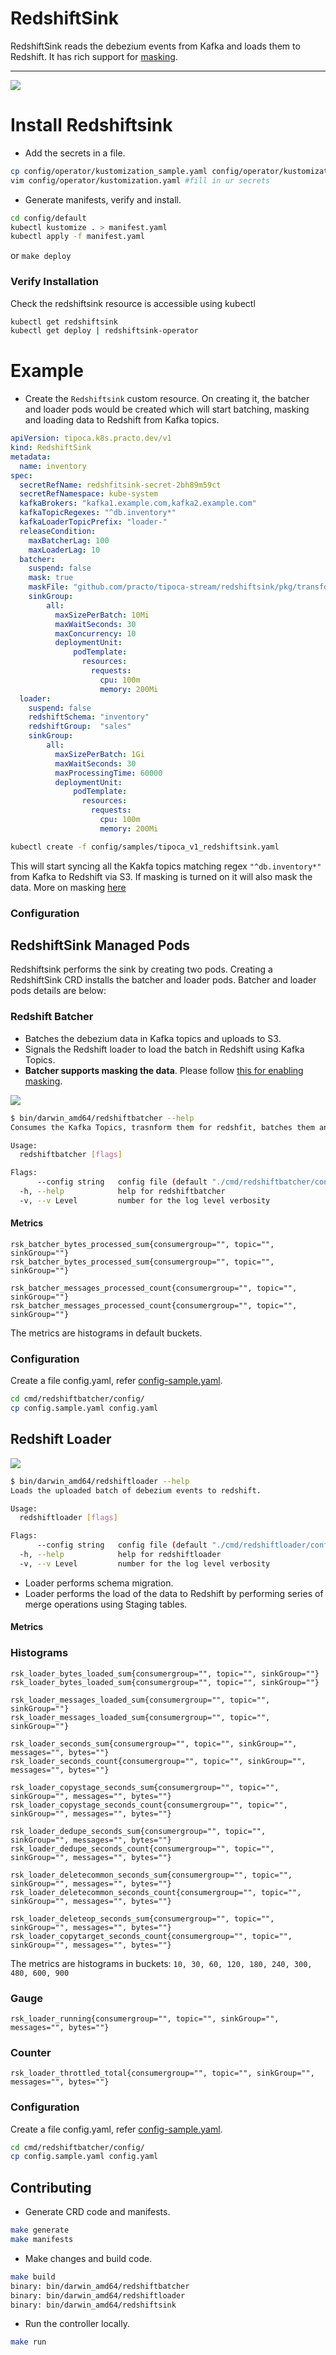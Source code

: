 # RedshiftSink

RedshiftSink reads the debezium events from Kafka and loads them to Redshift. It has rich support for [masking](../MASKING.MD).

----

<img src="arch-operator.png">

# Install Redshiftsink

* Add the secrets in a file.
```bash
cp config/operator/kustomization_sample.yaml config/operator/kustomization.yaml
vim config/operator/kustomization.yaml #fill in ur secrets
```

* Generate manifests, verify and install.
```bash
cd config/default
kubectl kustomize . > manifest.yaml
kubectl apply -f manifest.yaml
```

or `make deploy`

### Verify Installation
Check the redshiftsink resource is accessible using kubectl
```bash
kubectl get redshiftsink
kubectl get deploy | redshiftsink-operator
```

# Example

* Create the `Redshiftsink` custom resource. On creating it, the batcher and loader pods would be created which will start batching, masking and loading data to Redshift from Kafka topics.

```yaml
apiVersion: tipoca.k8s.practo.dev/v1
kind: RedshiftSink
metadata:
  name: inventory
spec:
  secretRefName: redshfitsink-secret-2bh89m59ct
  secretRefNamespace: kube-system
  kafkaBrokers: "kafka1.example.com,kafka2.example.com"
  kafkaTopicRegexes: "^db.inventory*"
  kafkaLoaderTopicPrefix: "loader-"
  releaseCondition:
    maxBatcherLag: 100
    maxLoaderLag: 10
  batcher:
    suspend: false
    mask: true
    maskFile: "github.com/practo/tipoca-stream/redshiftsink/pkg/transformer/masker/database.yaml"
    sinkGroup:
        all:
          maxSizePerBatch: 10Mi
          maxWaitSeconds: 30
          maxConcurrency: 10
          deploymentUnit:
              podTemplate:
                resources:
                  requests:
                    cpu: 100m
                    memory: 200Mi
  loader:
    suspend: false
    redshiftSchema: "inventory"
    redshiftGroup:  "sales"
    sinkGroup:
        all:
          maxSizePerBatch: 1Gi
          maxWaitSeconds: 30
          maxProcessingTime: 60000
          deploymentUnit:
              podTemplate:
                resources:
                  requests:
                    cpu: 100m
                    memory: 200Mi

```

```bash
kubectl create -f config/samples/tipoca_v1_redshiftsink.yaml
```

This will start syncing all the Kakfa topics matching regex `"^db.inventory*"` from Kafka to Redshift via S3. If masking is turned on it will also mask the data. More on masking [here](./MASKING.MD)

### Configuration

## RedshiftSink Managed Pods
Redshiftsink performs the sink by creating two pods. Creating a RedshiftSink CRD installs the batcher and loader pods. Batcher and loader pods details are below:

### Redshift Batcher
- Batches the debezium data in Kafka topics and uploads to S3.
- Signals the Redshift loader to load the batch in Redshift using Kafka Topics.
- **Batcher supports masking the data**. Please follow [this for enabling masking](https://github.com/practo/tipoca-stream/blob/master/redshiftsink/MASKING.md).

<img src="arch-batcher.png">

```bash
$ bin/darwin_amd64/redshiftbatcher --help
Consumes the Kafka Topics, trasnform them for redshfit, batches them and uploads to s3. Also signals the load of the batch on successful batch and upload operation..

Usage:
  redshiftbatcher [flags]

Flags:
      --config string   config file (default "./cmd/redshiftbatcher/config/config.yaml")
  -h, --help            help for redshiftbatcher
  -v, --v Level         number for the log level verbosity

```

#### Metrics
```
rsk_batcher_bytes_processed_sum{consumergroup="", topic="", sinkGroup=""}
rsk_batcher_bytes_processed_sum{consumergroup="", topic="", sinkGroup=""}

rsk_batcher_messages_processed_count{consumergroup="", topic="", sinkGroup=""}
rsk_batcher_messages_processed_count{consumergroup="", topic="", sinkGroup=""}
```

The metrics are histograms in default buckets.

### Configuration
Create a file config.yaml, refer [config-sample.yaml](./cmd/redshiftbatcher/config/config_sample.yaml).
```bash
cd cmd/redshiftbatcher/config/
cp config.sample.yaml config.yaml
```

## Redshift Loader

<img src="arch-loader.png">

```bash
$ bin/darwin_amd64/redshiftloader --help
Loads the uploaded batch of debezium events to redshift.

Usage:
  redshiftloader [flags]

Flags:
      --config string   config file (default "./cmd/redshiftloader/config/config.yaml")
  -h, --help            help for redshiftloader
  -v, --v Level         number for the log level verbosity
```
- Loader performs schema migration.
- Loader performs the load of the data to Redshift by performing series of merge operations using Staging tables.

#### Metrics


### Histograms
```
rsk_loader_bytes_loaded_sum{consumergroup="", topic="", sinkGroup=""}
rsk_loader_bytes_loaded_sum{consumergroup="", topic="", sinkGroup=""}

rsk_loader_messages_loaded_sum{consumergroup="", topic="", sinkGroup=""}
rsk_loader_messages_loaded_sum{consumergroup="", topic="", sinkGroup=""}
```

```
rsk_loader_seconds_sum{consumergroup="", topic="", sinkGroup="", messages="", bytes=""}
rsk_loader_seconds_count{consumergroup="", topic="", sinkGroup="", messages="", bytes=""}

rsk_loader_copystage_seconds_sum{consumergroup="", topic="", sinkGroup="", messages="", bytes=""}
rsk_loader_copystage_seconds_count{consumergroup="", topic="", sinkGroup="", messages="", bytes=""}

rsk_loader_dedupe_seconds_sum{consumergroup="", topic="", sinkGroup="", messages="", bytes=""}
rsk_loader_dedupe_seconds_count{consumergroup="", topic="", sinkGroup="", messages="", bytes=""}

rsk_loader_deletecommon_seconds_sum{consumergroup="", topic="", sinkGroup="", messages="", bytes=""}
rsk_loader_deletecommon_seconds_count{consumergroup="", topic="", sinkGroup="", messages="", bytes=""}

rsk_loader_deleteop_seconds_sum{consumergroup="", topic="", sinkGroup="", messages="", bytes=""}
rsk_loader_copytarget_seconds_count{consumergroup="", topic="", sinkGroup="", messages="", bytes=""}
```

The metrics are histograms in buckets: `10, 30, 60, 120, 180, 240, 300, 480, 600, 900`


### Gauge
```
rsk_loader_running{consumergroup="", topic="", sinkGroup="", messages="", bytes=""}
```

### Counter
```
rsk_loader_throttled_total{consumergroup="", topic="", sinkGroup="", messages="", bytes=""}
```

### Configuration
Create a file config.yaml, refer [config-sample.yaml](./cmd/redshiftbatcher/config/config_sample.yaml).
```bash
cd cmd/redshiftbatcher/config/
cp config.sample.yaml config.yaml
```

## Contributing

* Generate CRD code and manifests.
```bash
make generate
make manifests
```

* Make changes and build code.
```bash
make build
binary: bin/darwin_amd64/redshiftbatcher
binary: bin/darwin_amd64/redshiftloader
binary: bin/darwin_amd64/redshiftsink
```

* Run the controller locally.
```bash
make run
```
